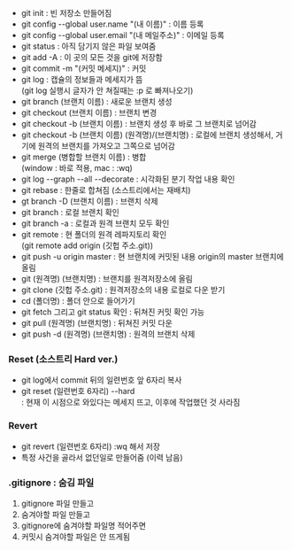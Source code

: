 * git init : 빈 저장소 만들어짐   
* git config --global user.name "(내 이름)" : 이름 등록   
* git config --global user.email "(내 메일주소)" : 이메일 등록   
* git status : 아직 담기지 않은 파일 보여줌   
* git add -A : 이 곳의 모든 것을 git에 저장함   
* git commit -m "(커밋 메세지)" : 커밋   
* git log : 캡슐의 정보들과 메세지가 뜸   
(git log 실행시 글자가 안 쳐질때는 :p 로 빠져나오기)   
* git branch (브랜치 이름) : 새로운 브랜치 생성   
* git checkout (브랜치 이름) : 브랜치 변경   
* git checkout -b (브랜치 이름) : 브랜치 생성 후 바로 그 브랜치로 넘어감   
* git checkout -b (브랜치 이름) (원격명)/(브랜치명) : 로컬에 브랜치 생성해서, 거기에 원격의 브랜치를 가져오고 그쪽으로 넘어감   
* git merge (병합할 브랜치 이름) : 병합   
(window : 바로 적용, mac : :wq)   
* git log --graph --all --decorate : 시각화된 분기 작업 내용 확인   
* git rebase : 한줄로 합쳐짐 (소스트리에서는 재배치)   
* gt branch -D (브랜치 이름) : 브랜치 삭제   
* git branch : 로컬 브랜치 확인   
* git branch -a : 로컬과 원격 브랜치 모두 확인   
* git remote : 현 폴더의 원격 레파지토리 확인   
(git remote add origin (깃헙 주소.git))   
* git push -u origin master : 현 브랜치에 커밋된 내용 origin의 master 브랜치에 올림   
* git (원격명) (브랜치명) : 브랜치를 원격저장소에 올림   
* git clone (깃헙 주소.git) : 원격저장소의 내용 로컬로 다운 받기   
* cd (폴더명) : 폴더 안으로 들어가기   
* git fetch 그리고 git status 확인 : 뒤쳐진 커밋 확인 가능   
* git pull (원격명) (브랜치명) : 뒤쳐진 커밋 다운   
* git push -d (원격명) (브랜치명) : 원격의 브랜치 삭제   

### Reset (소스트리 Hard ver.)   
* git log에서 commit 뒤의 일련번호 앞 6자리 복사   
* git reset (일련번호 6자리) --hard   
: 현재 이 시점으로 와있다는 메세지 뜨고, 이후에 작업했던 것 사라짐   

### Revert
* git revert (일련번호 6자리) :wq 해서 저장
* 특정 사건을 골라서 없던일로 만들어줌 (이력 남음)   

### .gitignore : 숨김 파일   
1. gitignore 파일 만들고   
2. 숨겨야할 파일 만들고   
3. gitignore에 숨겨야할 파일명 적어주면   
4. 커밋시 숨겨야할 파일은 안 뜨게됨   




